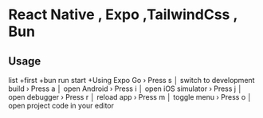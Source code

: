 # React Native , Expo ,TailwindCss , Bun

## Usage
list
+first
+bun run start
+Using Expo Go
› Press s │ switch to development build
› Press a │ open Android
› Press i │ open iOS simulator
› Press j │ open debugger
› Press r │ reload app
› Press m │ toggle menu
› Press o │ open project code in your editor
